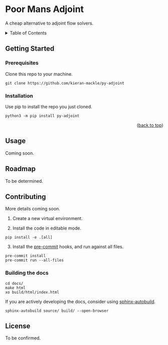 <a name="readme-top"></a>

# Poor Mans Adjoint

A cheap alternative to adjoint flow solvers.


<!-- TABLE OF CONTENTS -->
<details>
  <summary>Table of Contents</summary>
  <ol>
    <li>
      <a href="#getting-started">Getting Started</a>
      <ul>
        <li><a href="#installation">Installation</a></li>
      </ul>
    </li>
    <li><a href="#usage">Usage</a></li>
    <li><a href="#roadmap">Roadmap</a></li>
    <li><a href="#contributing">Contributing</a></li>
    <li><a href="#license">License</a></li>
  </ol>
</details>


## Getting Started

### Prerequisites
Clone this repo to your machine.

```
git clone https://github.com/kieran-mackle/py-adjoint
```

### Installation
Use pip to install the repo you just cloned.

```
python3 -m pip install py-adjoint
```

<p align="right">(<a href="#readme-top">back to top</a>)</p>



## Usage
Coming soon.


## Roadmap
To be determined.


## Contributing 

More details coming soon.

1. Create a new virtual environment.

2. Install the code in editable mode.

```
pip install -e .[all]
```

3. Install the [pre-commit](https://pre-commit.com/) hooks, and run against 
all files.

```
pre-commit install
pre-commit run --all-files
```

### Building the docs

```
cd docs/
make html
xo build/html/index.html
```

If you are actively developing the docs, consider using
[sphinx-autobuild](https://pypi.org/project/sphinx-autobuild/).

```
sphinx-autobuild source/ build/ --open-browser
```


## License
To be confirmed.

